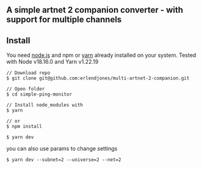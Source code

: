 <h2>A simple artnet 2 companion converter - with support for multiple channels </h2>

<h2>Install</h2>

You need <a href="https://nodejs.org/en/download">node.js</a> and npm or <a href="https://www.hostinger.com/tutorials/how-to-install-yarn">yarn</a> already installed on your system.
Tested with Node v18.16.0 and Yarn v1.22.19

```
// Download repo
$ git clone git@github.com:erlendjones/multi-artnet-2-companion.git

// Open folder
$ cd simple-ping-monitor

// Install node_modules with
$ yarn

// or
$ npm install
```

```
$ yarn dev
```

you can also use params to change settings

```
$ yarn dev --subnet=2 --universe=2 --net=2
```

